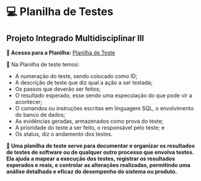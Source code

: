 # 💻 Planilha de Testes 
## Projeto Integrado Multidisciplinar III 

**🔗 Acesso para a Planilha:** [Planilha de Teste](https://unipead-my.sharepoint.com/:x:/g/personal/vanessa_scarin_aluno_unip_br/EUIwjhczddJDrZyc9XiGuNQBs9ZNaKBCbWqZvn29Wt_oYA?e=xxvunD&nav=MTVfezAwMDAwMDAwLTAwMDEtMDAwMC0wMDAwLTAwMDAwMDAwMDAwMH0)

📒 Na Planilha de teste temos: 
- A numeração do teste, sendo colocado
como ID;
- A descrição de teste que diz qual a ação a ser testada;
- Os passos que deverão ser feitos;
- O resultado esperado, esse sendo uma especulação do que pode
vir a acontecer;
- O comandos ou instruções escritas em linguagem SQL, o
envolvimento do banco de dados;
- As evidências geradas, armazenados como prova
do teste;
- A prioridade do teste a ser feito, o responsável pelo teste; e
- Os status, diz o andamento dos testes.

**📖 Uma planilha de teste serve para documentar e organizar os resultados de testes de software ou de qualquer outro processo que envolva testes. Ela ajuda a mapear a execução dos testes, registrar os resultados esperados e reais, e controlar as alterações realizadas, permitindo uma análise detalhada e eficaz do desempenho do sistema ou produto.**
